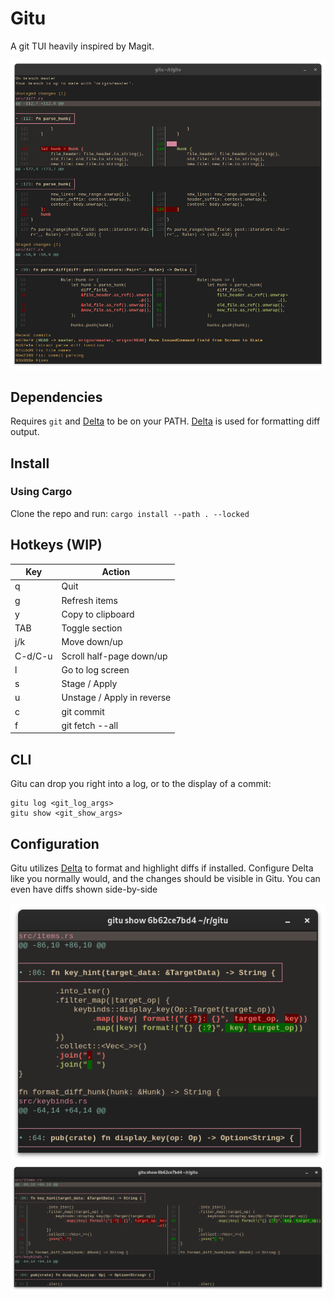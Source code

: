 # Gitu
A git TUI heavily inspired by Magit.

<img src="doc/gitu.png" width="600" />

## Dependencies
Requires `git` and [Delta](https://github.com/dandavison/delta) to be on your PATH.
[Delta](https://github.com/dandavison/delta) is used for formatting diff output.

## Install
### Using Cargo
Clone the repo and run:
`cargo install --path . --locked`

## Hotkeys (WIP)
| Key     | Action                     |
| ------- | -------------------------- |
| q       | Quit                       |
| g       | Refresh items              |
| y       | Copy to clipboard          |
| TAB     | Toggle section             |
| j/k     | Move down/up               |
| C-d/C-u | Scroll half-page down/up   |
| l       | Go to log screen           |
| s       | Stage / Apply              |
| u       | Unstage / Apply in reverse |
| c       | git commit                 |
| f       | git fetch --all            |

## CLI
Gitu can drop you right into a log, or to the display of a commit:
```
gitu log <git_log_args>
gitu show <git_show_args>
```

## Configuration
Gitu utilizes [Delta](https://github.com/dandavison/delta) to format and highlight diffs if installed.
Configure Delta like you normally would, and the changes should be visible in Gitu.
You can even have diffs shown side-by-side

<img src="doc/normal.png" width="600" />
<img src="doc/side_by_side.png" width="600" />

